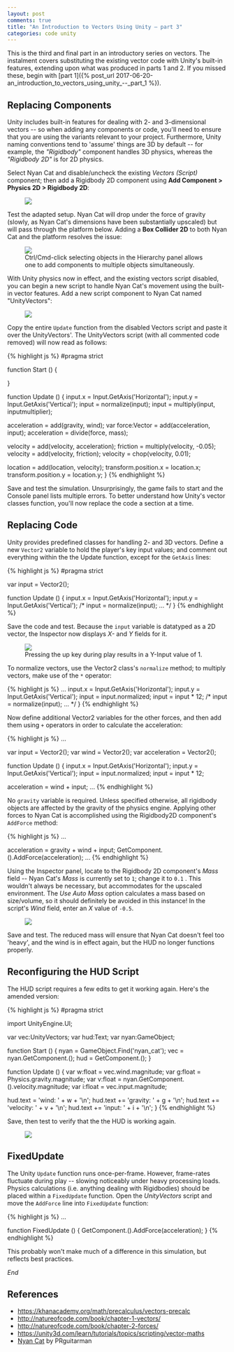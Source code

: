 ```yaml
---
layout: post
comments: true
title: "An Introduction to Vectors Using Unity – part 3"
categories: code unity
---
```


<!-- unityscript error highlight conceal -->
<style> .err {background-color: transparent !important} </style>

This is the third and final part in an introductory series on vectors. The instalment covers substituting the existing vector code with Unity's built-in features, extending upon what was produced in parts 1 and 2. If you missed these, begin with [part 1]({% post_url 2017-06-20-an_introduction_to_vectors_using_unity_--_part_1 %}).

## Replacing Components

Unity includes built-in features for dealing with 2- and 3-dimensional vectors -- so when adding any components or code, you'll need to ensure that you are using the variants relevant to your project. Furthermore, Unity naming conventions tend to 'assume' things are 3D by default -- for example, the *"Rigidbody"* component handles 3D physics, whereas the *"Rigidbody 2D"* is for 2D physics.

Select Nyan Cat and disable/uncheck the existing *Vectors (Script)* component; then add a Rigidbody 2D component using **Add Component > Physics 2D > Rigidbody 2D**:

<figure>
  <img src="{{ site.url }}/img/aitvuup3/00-disable-vectors-and-add-rigidbody.png" class="fullwidth" />
</figure>

Test the adapted setup. Nyan Cat will drop under the force of gravity (slowly, as Nyan Cat's dimensions have been substantially upscaled) but will pass through the platform below. Adding a **Box Collider 2D** to both Nyan Cat and the platform resolves the issue:

<figure>
  <img src="{{ site.url }}/img/aitvuup3/01-add-box-colliders.png" class="fullwidth" />
  <figcaption>Ctrl/Cmd-click selecting objects in the Hierarchy panel allows one to add components to multiple objects simultaneously.</figcaption>
</figure>

With Unity physics now in effect, and the existing vectors script disabled, you can begin a new script to handle Nyan Cat's movement using the built-in vector features. Add a new script component to Nyan Cat named "UnityVectors":

<figure>
  <img src="{{ site.url }}/img/aitvuup3/02-add-unityvectors-script-component.png" class="fullwidth" />
</figure>

Copy the entire `Update` function from the disabled Vectors script and paste it over the UnityVectors'. The UnityVectors script (with all commented code removed) will now read as follows:

{% highlight js %}
#pragma strict

function Start () {

}

function Update () {
  input.x = Input.GetAxis('Horizontal');
  input.y = Input.GetAxis('Vertical');
  input = normalize(input);
  input = multiply(input, inputmultiplier);

  acceleration = add(gravity, wind);
  var force:Vector = add(acceleration, input);
  acceleration = divide(force, mass);

  velocity = add(velocity, acceleration);
  friction = multiply(velocity, -0.05);
  velocity = add(velocity, friction);
  velocity = chop(velocity, 0.01);

  location = add(location, velocity);
  transform.position.x = location.x;
  transform.position.y = location.y;
}
{% endhighlight %}

Save and test the simulation. Unsurprisingly, the game fails to start and the Console panel lists multiple errors. To better understand how Unity's vector classes function, you'll now replace the code a section at a time.

## Replacing Code

Unity provides predefined classes for handling 2- and 3D vectors. Define a new `Vector2` variable to hold the player's key input values; and comment out everything within the the Update function, except for the `GetAxis` lines:

{% highlight js %}
#pragma strict

var input = Vector2();

function Update () {
  input.x = Input.GetAxis('Horizontal');
  input.y = Input.GetAxis('Vertical');
  /*
  input = normalize(input);
  ...
  */
}
{% endhighlight %}

Save the code and test. Because the `input` variable is datatyped as a 2D vector, the Inspector now displays *X-* and *Y* fields for it.

<figure>
  <img src="{{ site.url }}/img/aitvuup3/03-testing-input-vector2d.png" class="fullwidth" />
  <figcaption>Pressing the up key during play results in a Y-Input value of 1.</figcaption>
</figure>

To normalize vectors, use the Vector2 class's `normalize` method; to multiply vectors, make use of the `*` operator:

{% highlight js %}
  ...
  input.x = Input.GetAxis('Horizontal');
  input.y = Input.GetAxis('Vertical');
  input = input.normalized;
  input = input * 12;
  /*
  input = normalize(input);
  ...
  */
}
{% endhighlight %}

Now define additional Vector2 variables for the other forces, and then add them using `+` operators in order to calculate the acceleration:

{% highlight js %}
...

var input = Vector2();
var wind = Vector2();
var acceleration = Vector2();

function Update () {
  input.x = Input.GetAxis('Horizontal');
  input.y = Input.GetAxis('Vertical');
  input = input.normalized;
  input = input * 12;

  acceleration =  wind + input;
  ...
{% endhighlight %}

No `gravity` variable is required. Unless specified otherwise, all rigidbody objects are affected by the gravity of the physics engine. Applying other forces to Nyan Cat is accomplished using the Rigidbody2D component's `AddForce` method:

{% highlight js %}
  ...

  acceleration = gravity + wind + input;
  GetComponent.<Rigidbody2D>().AddForce(acceleration);
  ...
{% endhighlight %}

Using the Inspector panel, locate to the Rigidbody 2D component's *Mass* field -- Nyan Cat's *Mass* is currently set to `1`; change it to `0.1` . This wouldn't always be necessary, but accommodates for the upscaled environment. The *Use Auto Mass* option calculates a mass based on size/volume, so it should definitely be avoided in this instance! In the script's *Wind* field, enter an *X* value of `-0.5`.

<figure>
  <img src="{{ site.url }}/img/aitvuup3/04-adjust-mass-and-set-wind.png" class="fullwidth" />
</figure>

Save and test. The reduced mass will ensure that Nyan Cat doesn't feel too 'heavy', and the wind is in effect again, but the HUD no longer functions properly.

## Reconfiguring the HUD Script

The HUD script requires a few edits to get it working again. Here's the amended version:

{% highlight js %}
#pragma strict

import UnityEngine.UI;

var vec:UnityVectors;
var hud:Text;
var nyan:GameObject;

function Start () {
  nyan = GameObject.Find('nyan_cat');
  vec = nyan.GetComponent.<UnityVectors>();
  hud = GetComponent.<Text>();
}

function Update () {
  var w:float = vec.wind.magnitude;
  var g:float = Physics.gravity.magnitude;
  var v:float = nyan.GetComponent.<Rigidbody2D>().velocity.magnitude;
  var i:float = vec.input.magnitude;

  hud.text =  'wind: '     + w + '\n';
  hud.text += 'gravity: '  + g + '\n';
  hud.text += 'velocity: ' + v + '\n';
  hud.text += 'input: '    + i + '\n';
}
{% endhighlight %}

Save, then test to verify that the the HUD is working again.

<figure>
  <img src="{{ site.url }}/img/aitvuup3/05-complete.png" class="fullwidth" />
</figure>

## FixedUpdate

The Unity `Update` function runs once-per-frame. However, frame-rates fluctuate during play -- slowing noticeably under heavy processing loads. Physics calculations (i.e. anything dealing with Rigidbodies) should be placed within a `FixedUpdate` function. Open the *UnityVectors* script and move the `AddForce` line into `FixedUpdate` function:

{% highlight js %}
...

function FixedUpdate () {
  GetComponent.<Rigidbody2D>().AddForce(acceleration);
}
{% endhighlight %}

This probably won't make much of a difference in this simulation, but reflects best practices.

*End*

## References

* https://khanacademy.org/math/precalculus/vectors-precalc
* http://natureofcode.com/book/chapter-1-vectors/
* http://natureofcode.com/book/chapter-2-forces/
* https://unity3d.com/learn/tutorials/topics/scripting/vector-maths
* [Nyan Cat](https://youtube.com/watch?v=QH2-TGUlwu4) by PRguitarman
